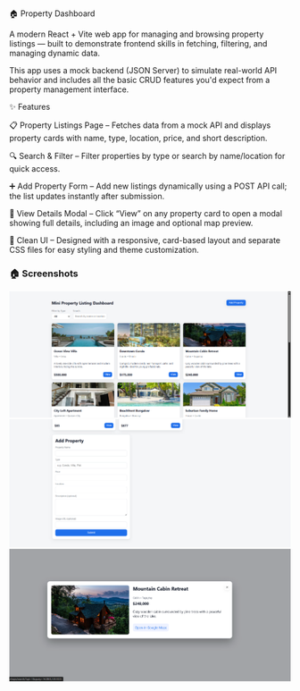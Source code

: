 🏠 Property Dashboard

A modern React + Vite web app for managing and browsing property listings — built to demonstrate frontend skills in fetching, filtering, and managing dynamic data.

This app uses a mock backend (JSON Server) to simulate real-world API behavior and includes all the basic CRUD features you'd expect from a property management interface.

✨ Features

📋 Property Listings Page – Fetches data from a mock API and displays property cards with name, type, location, price, and short description.

🔍 Search & Filter – Filter properties by type or search by name/location for quick access.

➕ Add Property Form – Add new listings dynamically using a POST API call; the list updates instantly after submission.

👀 View Details Modal – Click “View” on any property card to open a modal showing full details, including an image and optional map preview.

🎨 Clean UI – Designed with a responsive, card-based layout and separate CSS files for easy styling and theme customization.
### 🏠 Screenshots
![Homepage](./property-dashboard/public/screenshot1.png)
![add](./property-dashboard/public/screenshot2.png)
![view](./property-dashboard/public/screenshot3.png)
